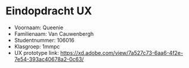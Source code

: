 # Eindopdracht UX

- Voornaam: Queenie
- Familienaam: Van Cauwenbergh
- Studentnummer: 106016
- Klasgroep: 1mmpc
- UX prototype link: https://xd.adobe.com/view/7a527c73-6aa6-4f2e-7e54-393ac40678a2-0c63/
